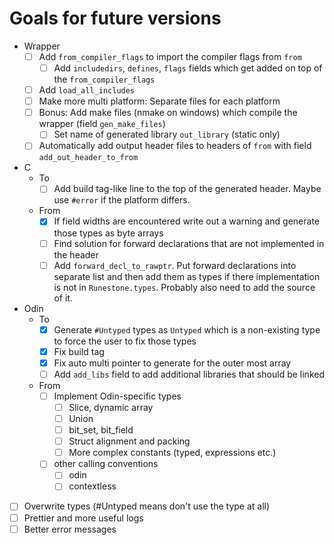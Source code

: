 # Goals for future versions

+ Wrapper
  + [ ] Add `from_compiler_flags` to import the compiler flags from `from`
    + [ ] Add `includedirs`, `defines`, `flags` fields which get added on top of the `from_compiler_flags`
  + [ ] Add `load_all_includes`
  + [ ] Make more multi platform: Separate files for each platform
  + [ ] Bonus: Add make files (nmake on windows) which compile the wrapper (field `gen_make_files`)
    + [ ] Set name of generated library `out_library` (static only)
  + [ ] Automatically add output header files to headers of `from` with field `add_out_header_to_from`
+ C
  + To
    + [ ] Add build tag-like line to the top of the generated header. Maybe use `#error` if the platform differs.
  + From
    + [x] If field widths are encountered write out a warning and generate those types as byte arrays
    + [ ] Find solution for forward declarations that are not implemented in the header
    + [ ] Add `forward_decl_to_rawptr`. Put forward declarations into separate list and then add them as types if there implementation is not in `Runestone.types`. Probably also need to add the source of it.
+ Odin
  + To
    + [x] Generate `#Untyped` types as `Untyped` which is a non-existing type to force the user to fix those types
    + [x] Fix build tag
    + [x] Fix auto multi pointer to generate for the outer most array
    + [ ] Add `add_libs` field to add additional libraries that should be linked
  + From
    + [ ] Implement Odin-specific types
      + [ ] Slice, dynamic array
      + [ ] Union
      + [ ] bit_set, bit_field
      + [ ] Struct alignment and packing
      + [ ] More complex constants (typed, expressions etc.)
    + [ ] other calling conventions
      + [ ] odin
      + [ ] contextless
+ [ ] Overwrite types (#Untyped means don't use the type at all)
+ [ ] Prettier and more useful logs
+ [ ] Better error messages
